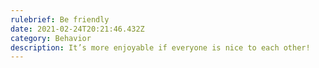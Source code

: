 ```yaml
---
rulebrief: Be friendly
date: 2021-02-24T20:21:46.432Z
category: Behavior
description: It’s more enjoyable if everyone is nice to each other!
---
```


